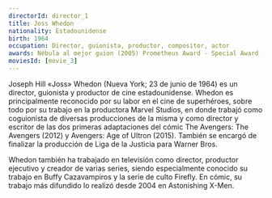 ```yaml
---
directorId: director_1
title: Joss Whedon
nationality: Estadounidense
birth: 1964  
occupation: Director, guionista, productor, compositor, actor
awards: Nébula al mejor guion (2005) Prometheus Award - Special Award (2006)
moviesId: [movie_3]
---
```


Joseph Hill «Joss» Whedon (Nueva York; 23 de junio de 1964) es un director, guionista y productor de cine estadounidense. Whedon es principalmente reconocido por su labor en el cine de superhéroes, sobre todo por su trabajo en la productora Marvel Studios, en donde trabajó como coguionista de diversas producciones de la misma y como director y escritor de las dos primeras adaptaciones del cómic The Avengers: The Avengers (2012) y Avengers: Age of Ultron (2015). También se encargó de finalizar la producción de Liga de la Justicia para Warner Bros.

Whedon también ha trabajado en televisión como director, productor ejecutivo y creador de varias series, siendo especialmente conocido su trabajo en Buffy Cazavampiros y la serie de culto Firefly. En cómic, su trabajo más difundido lo realizó desde 2004 en Astonishing X-Men.